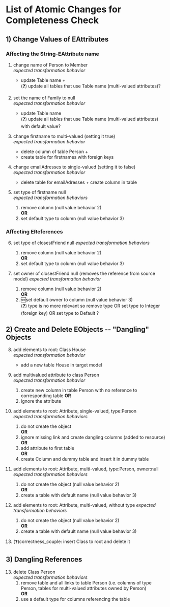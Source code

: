 # List of Atomic Changes for Completeness Check

## 1) Change Values of EAttributes
	
### Affecting the String-EAttribute name

1. change name of Person to Member  
*expected transformation behavior*  
	- update Table name +  
	(:question:) update all tables that use Table name (multi-valued attributes)?

2. set the name of Family to null  
*expected transformation behavior*  
	- update Table name  
	(:question:) update all tables that use Table name (multi-valued attributes) with default value?

3. change firstname to multi-valued (setting it true)  
*expected transformation behavior*  
	- delete column of table Person +  
	- create table for firstnames with foreign keys

4. change emailAdresses to single-valued (setting it to false)  
*expected transformation behavior*  
	- delete table for emailAdresses + create column in table
	
5. set type of firstname null  
*expected transformation behaviors*  
	1. remove column (null value behavior 2)  
	**OR**  
	2. set default type to column (null value behavior 3)

### Affecting EReferences

6. set type of closestFriend null
*expected transformation behaviors*
	1. remove column (null value behavior 2)  
	**OR**  
	2. set default type to column (null value behavior 3)

7. set owner of closestFriend null (removes the reference from source model)
*expected transformation behavior*
	1. remove column (null value behavior 2)  
	**OR**  
	2. :new:set default owner to column (null value behavior 3)  
	(:question:) type is no more relevant so remove type OR set type to Integer (foreign key) OR set type to Default ?
	
## 2) Create and Delete EObjects -- "Dangling" Objects

8. add elements to root: Class House  
*expected transformation behavior*  
	- add a new table House in target model

9. add multivalued attribute to class Person  
*expected transformation behavior*  
	1. create new column in table Person with no reference to corresponding table
	**OR**
	2. ignore the attribute

10. add elements to root: Attribute, single-valued, type:Person  
*expected transformation behaviors*  
	1. do not create the object  
	**OR**  
	2. ignore missing link and create dangling columns (added to resource)  
	**OR**  
	3. add attribute to first table  
	**OR**  
	4. create Column and dummy table and insert it in dummy table

11. add elements to root: Attribute, multi-valued, type:Person, owner:null
*expected transformation behaviors*  
	1. do not create the object (null value behavior 2)  
	**OR**  
	2. create a table with default name (null value behavior 3)

12. add elements to root: Attribute, multi-valued, without type
*expected transformation behaviors*  
	1. do not create the object (null value behavior 2)  
	**OR**  
	2. create a table with default name (null value behavior 3)
		
14. (:question:)correctness_couple: insert Class to root and delete it

## 3) Dangling References
13. delete Class Person  
*expected transformation behaviors*  
	1. remove table and all links to table Person (i.e. columns of type Person, tables for multi-valued attributes owned by Person)  
	**OR**  
	2. use a default type for columns referencing the table
